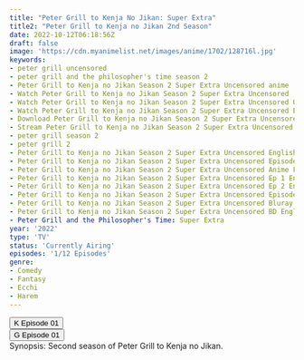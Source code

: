 ```yaml
---
title: "Peter Grill to Kenja No Jikan: Super Extra"
title2: "Peter Grill to Kenja no Jikan 2nd Season"
date: 2022-10-12T06:18:56Z
draft: false
image: 'https://cdn.myanimelist.net/images/anime/1702/128716l.jpg'
keywords:
- peter grill uncensored
- peter grill and the philosopher's time season 2
- Peter Grill to Kenja no Jikan Season 2 Super Extra Uncensored anime
- Watch Peter Grill to Kenja no Jikan Season 2 Super Extra Uncensored
- Watch Peter Grill to Kenja no Jikan Season 2 Super Extra Uncensored Online
- Watch Peter Grill to Kenja no Jikan Season 2 Super Extra Uncensored English Sub
- Download Peter Grill to Kenja no Jikan Season 2 Super Extra Uncensored English Sub
- Stream Peter Grill to Kenja no Jikan Season 2 Super Extra Uncensored
- peter grill season 2
- peter grill 2
- Peter Grill to Kenja no Jikan Season 2 Super Extra Uncensored English Sub
- Peter Grill to Kenja no Jikan Season 2 Super Extra Uncensored Episode 1 English Sub
- Peter Grill to Kenja no Jikan Season 2 Super Extra Uncensored Anime Free English Sub
- Peter Grill to Kenja no Jikan Season 2 Super Extra Uncensored Ep 1 English Sub
- Peter Grill to Kenja no Jikan Season 2 Super Extra Uncensored Ep 2 English Sub
- Peter Grill to Kenja no Jikan Season 2 Super Extra Uncensored Episode 2 English Sub
- Peter Grill to Kenja no Jikan Season 2 Super Extra Uncensored Bluray English Sub
- Peter Grill to Kenja no Jikan Season 2 Super Extra Uncensored BD English Sub
- Peter Grill and the Philosopher's Time: Super Extra
year: '2022'
type: 'TV'
status: 'Currently Airing'
episodes: '1/12 Episodes'
genre:
- Comedy
- Fantasy
- Ecchi
- Harem
---
```


<div class="d-g gg-10">
<div class="d-g gg-5 gtc-r ai-c">
<button onclick="window.open('?kwf=anime/PeterGrillToKenjaNoJikanSS2/Peter Grill To Kenja No Jikan  Super Extra UNCEN - 01','_blank')">K Episode 01</button>
</div>
<div class="d-g gg-5 gtc-r ai-c">
<button onclick="window.open('?gog=peter-grill-to-kenja-no-jikan-super-extra-uncensored-episode-1','_blank')">G Episode 01</button>
</div>
</div>
<div class="bc-1 p-5 d-g gg-5">Synopsis: Second season of Peter Grill to Kenja no Jikan.
</div>